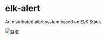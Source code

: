 # elk-alert
An distributed alert system based on ELK Stack


![监控][1]





[1]: http://static.zybuluo.com/yongdagan/xbqlba3zblt1sbyulxw0x2z8/%E7%9B%91%E6%8E%A7%20%281%29.png
